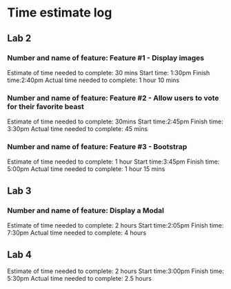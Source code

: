 # Time estimate log

## Lab 2

### Number and name of feature: Feature #1  - Display images

Estimate of time needed to complete: 30 mins
Start time: 1:30pm
Finish time:2:40pm
Actual time needed to complete: 1 hour 10 mins

### Number and name of feature: Feature #2 - Allow users to vote for their favorite beast

Estimate of time needed to complete: 30mins
Start time:2:45pm
Finish time: 3:30pm
Actual time needed to complete: 45 mins

### Number and name of feature: Feature #3 - Bootstrap

Estimate of time needed to complete: 1 hour
Start time:3:45pm
Finish time: 5:00pm
Actual time needed to complete: 1 hour 15 mins

## Lab 3

### Number and name of feature: Display a Modal

Estimate of time needed to complete: 2 hours
Start time:2:05pm
Finish time: 7:30pm
Actual time needed to complete: 4 hours

## Lab 4

Estimate of time needed to complete: 2 hours
Start time:3:00pm
Finish time: 5:30pm
Actual time needed to complete: 2.5 hours
